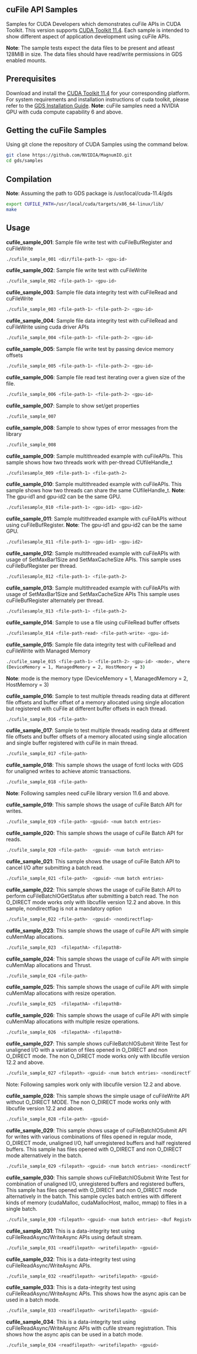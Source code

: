 ## cuFile API Samples

Samples for CUDA Developers which demonstrates cuFile APIs in CUDA Toolkit. This version supports [CUDA Toolkit 11.4](https://developer.nvidia.com/cuda-downloads). Each sample is intended to show different aspect of application development using cuFile APIs.

**Note**: The sample tests expect the data files to be present and atleast 128MiB in size.
      The data files should have read/write permissions in GDS enabled mounts.

## Prerequisites

Download and install the [CUDA Toolkit 11.4](https://developer.nvidia.com/cuda-downloads) for your corresponding platform.
For system requirements and installation instructions of cuda toolkit, please refer to the [GDS Installation Guide](https://docs.nvidia.com/gpudirect-storage/troubleshooting-guide/index.html).
**Note**: cuFile samples need a NVIDIA GPU with cuda compute capability 6 and above. 

## Getting the cuFile Samples

Using git clone the repository of CUDA Samples using the command below.
``` bash
git clone https://github.com/NVIDIA/MagnumIO.git
cd gds/samples
```

## Compilation

**Note**: Assuming the path to GDS package is /usr/local/cuda-11.4/gds
``` bash
export CUFILE_PATH=/usr/local/cuda/targets/x86_64-linux/lib/
make
```

## Usage

**cufile_sample_001**: Sample file write test with cuFileBufRegister and cuFileWrite
``` bash
./cufile_sample_001 <dir/file-path-1> <gpu-id>
```

**cufile_sample_002**: Sample file write test with cuFileWrite
``` bash
./cufile_sample_002 <file-path-1> <gpu-id>
```

**cufile_sample_003**: Sample file data integrity test with cuFileRead and cuFileWrite
``` bash
./cufile_sample_003 <file-path-1> <file-path-2> <gpu-id>
```

**cufile_sample_004**: Sample file data integrity test with cuFileRead and cuFileWrite using cuda driver APIs
``` bash
./cufile_sample_004 <file-path-1> <file-path-2> <gpu-id>
```

**cufile_sample_005**: Sample file write test by passing device memory offsets
``` bash
./cufile_sample_005 <file-path-1> <file-path-2> <gpu-id>
```

**cufile_sample_006**: Sample file read test iterating over a given size of the file.
``` bash
./cufile_sample_006 <file-path-1> <file-path-2> <gpu-id>
```

**cufile_sample_007**: Sample to show set/get properties
``` bash
./cufile_sample_007
```

**cufile_sample_008**: Sample to show types of error messages from the library
``` bash
./cufile_sample_008
```

**cufile_sample_009**: Sample multithreaded example with cuFileAPIs.
This sample shows how two threads work with per-thread CUfileHandle_t
``` bash
./cufilesample_009 <file-path-1> <file-path-2>
```

**cufile_sample_010**: Sample multithreaded example with cuFileAPIs.
This sample shows how two threads can share the same CUfileHandle_t.
**Note**: The gpu-id1 and gpu-id2 can be the same GPU.
``` bash
./cufilesample_010 <file-path-1> <gpu-id1> <gpu-id2>
```

**cufile_sample_011**: Sample multithreaded example with cuFileAPIs without using cuFileBufRegister.
**Note**: The gpu-id1 and gpu-id2 can be the same GPU.
``` bash
./cufilesample_011 <file-path-1> <gpu-id1> <gpu-id2>
```

**cufile_sample_012**: Sample multithreaded example with cuFileAPIs with usage of SetMaxBar1Size and SetMaxCacheSize APIs.
This sample uses cuFileBufRegister per thread.
``` bash
./cufilesample_012 <file-path-1> <file-path-2>
```

**cufile_sample_013**: Sample multithreaded example with cuFileAPIs with usage of SetMaxBar1Size and SetMaxCacheSize APIs
This sample uses cuFileBufRegister alternately per thread.
``` bash
./cufilesample_013 <file-path-1> <file-path-2>
```

**cufile_sample_014**: Sample to use a file using cuFileRead buffer offsets
``` bash
./cufilesample_014 <file-path-read> <file-path-write> <gpu-id>
```

**cufile_sample_015**: Sample file data integrity test with cuFileRead and cuFileWrite with Managed Memory
``` bash
./cufile_sample_015 <file-path-1> <file-path-2> <gpu-id> <mode>, where mode is the memory type
(DeviceMemory = 1, ManagedMemory = 2, HostMemory = 3)
``` 
**Note**: mode is the memory type (DeviceMemory = 1, ManagedMemory = 2, HostMemory = 3)

**cufile_sample_016**: Sample to test multiple threads reading data at different file offsets and
buffer offset of a memory allocated using single allocation but registered with cuFile at different
buffer offsets in each thread.
``` bash
./cufile_sample_016 <file-path>
```

**cufile_sample_017**: Sample to test multiple threads reading data at different file offsets and
buffer offsets of a memory allocated using single allocation and single buffer registered with cuFile in main thread. 
``` bash
./cufile_sample_017 <file-path>
```

**cufile_sample_018**: This sample shows the usage of fcntl locks with GDS for unaligned writes to achieve atomic transactions.
``` bash
./cufile_sample_018 <file-path>
```

**Note**: Following samples need cuFile library version 11.6 and above. 

**cufile_sample_019**: This sample shows the usage of cuFile Batch API for writes.
``` bash
./cufile_sample_019 <file-path> <gpuid> <num batch entries>
```

**cufile_sample_020**: This sample shows the usage of cuFile Batch API for reads.
``` bash
./cufile_sample_020 <file-path>  <gpuid> <num batch entries>
```

**cufile_sample_021**: This sample shows the usage of cuFile Batch API to cancel I/O after submitting a batch read.
``` bash
./cufile_sample_021 <file-path>  <gpuid> <num batch entries>
```

**cufile_sample_022**: This sample shows the usage of cuFile Batch API to perform cuFileBatchIOGetStatus after submitting a batch read. The non O_DIRECT mode works only with libcufile version 12.2 and above. In this sample, nondirectflag is not a mandatory option
``` bash
./cufile_sample_022 <file-path>  <gpuid> <nondirectflag>
```

**cufile_sample_023**: This sample shows the usage of cuFile API with simple cuMemMap allocations.
``` bash
./cufile_sample_023  <filepathA> <filepathB>
```

**cufile_sample_024**: This sample shows the usage of cuFile API with simple cuMemMap allocations and Thrust.
``` bash
./cufile_sample_024 <file-path> 
```

**cufile_sample_025**: This sample shows the usage of cuFile API with simple cuMemMap allocations with resize operation.
``` bash
./cufile_sample_025  <filepathA> <filepathB>
```

**cufile_sample_026**: This sample shows the usage of cuFile API with simple cuMemMap allocations with multiple resize operations.
``` bash
./cufile_sample_026  <filepathA> <filepathB>
```

**cufile_sample_027**: This sample shows cuFileBatchIOSubmit Write Test for unaligned I/O with a variation of files opened in O_DIRECT and non O_DIRECT mode. The non O_DIRECT mode works only with libcufile version 12.2 and above.
``` bash
./cufile_sample_027 <filepath> <gpuid> <num batch entries> <nondirectflag>
```

Note: Following samples work only with libcufile version 12.2 and above.

**cufile_sample_028**: This sample shows the simple usage of cuFileWrite API without O_DIRECT MODE. The non O_DIRECT mode works only with libcufile version 12.2 and above.
``` bash
./cufile_sample_028 <file-path> <gpuid>
```

**cufile_sample_029**: This sample shows usage of cuFileBatchIOSubmit API for writes with various combinations of files opened in regular mode, O_DIRECT mode,
                   unaligned I/O, half unregistered buffers and half registered buffers.
                   This sample has files opened with O_DIRECT and non O_DIRECT mode alternatively in the batch.
``` bash
./cufile_sample_029 <filepath> <gpuid> <num batch entries> <nondirectflag>
```

**cufile_sample_030**: This sample shows cuFileBatchIOSubmit Write Test for combination of unaligned I/O, unregistered buffers and registered buffers,
                   This sample has files opened with O_DIRECT and non O_DIRECT mode alternatively in the batch.
                   This sample cycles batch entries with different kinds of memory (cudaMalloc, cudaMallocHost, malloc, mmap) to files in a single batch.
``` bash
./cufile_sample_030 <filepath> <gpuid> <num batch entries> <Buf Register 0 - register all buffers, 1 - unregistered buffers> <nondirectflag>
```

**cufile_sample_031**: This is a data-integrity test using cuFileReadAsync/WriteAsync APIs using default stream.
``` bash
./cufile_sample_031 <readfilepath> <writefilepath> <gpuid>
```

**cufile_sample_032**: This is a data-integrity test using cuFileReadAsync/WriteAsync APIs.
``` bash
./cufile_sample_032 <readfilepath> <writefilepath> <gpuid>
```

**cufile_sample_033**: This is a data-integrity test using cuFileReadAsync/WriteAsync APIs.
This shows how the async apis can be used in a batch mode.
``` bash
./cufile_sample_033 <readfilepath> <writefilepath> <gpuid>
```

**cufile_sample_034**: This is a data-integrity test using cuFileReadAsync/WriteAsync APIs with cufile stream registration.
This shows how the async apis can be used in a batch mode.
``` bash
./cufile_sample_034 <readfilepath> <writefilepath> <gpuid>
```
